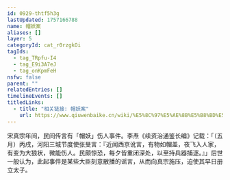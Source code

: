 ```yaml
---
id: 0929-thtf5h3g
lastUpdated: 1757166788
name: 帽妖案
aliases: []
layer: 5
categoryId: cat_r0rzgkOi
tagIds:
  - tag_TRpfu-I4
  - tag_E9i3A7eJ
  - tag_onKpmFeH
nsfw: false
parent: ""
relatedEntries: []
timelineEvents: []
titledLinks:
  - title: "相关链接: 帽妖案"
    url: https://www.qiuwenbaike.cn/wiki/%E5%8C%97%E5%AE%8B%E5%B8%BD%E5%A6%96%E6%A1%88
---
```


宋真宗年间，民间传言有「帽妖」伤人事件。李焘《续资治通鉴长编》记载：「（五月）丙戌，河阳三城节度使张旻言：『近闻西京讹言，有物如帽盖，夜飞入人家，有变为大狼状，微能伤人。民颇惊恐，每夕皆重闭深处，以至持兵器捕逐。』」后世一般认为，此起事件是某些大臣刻意散播的谣言，从而向真宗施压，迫使其早日册立太子。
